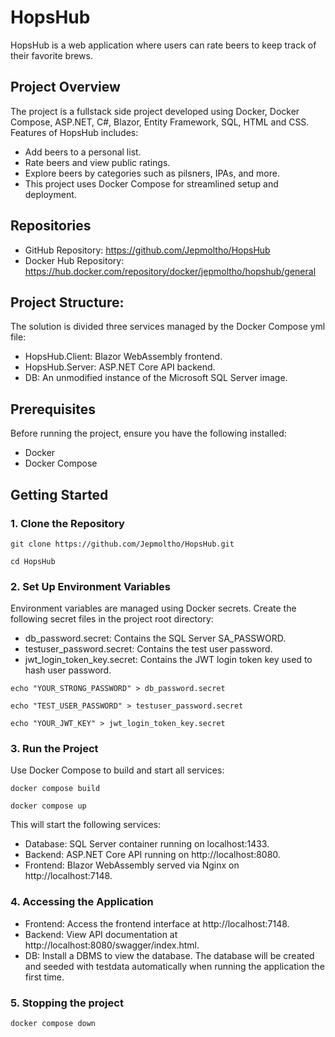 # HopsHub

HopsHub is a web application where users can rate beers to keep track of their favorite brews.

## Project Overview

The project is a fullstack side project developed using Docker, Docker Compose, ASP.NET, C#, Blazor, Entity Framework, SQL, HTML and CSS. Features of HopsHub includes:

- Add beers to a personal list.
- Rate beers and view public ratings.
- Explore beers by categories such as pilsners, IPAs, and more.
- This project uses Docker Compose for streamlined setup and deployment.

## Repositories

- GitHub Repository: https://github.com/Jepmoltho/HopsHub
- Docker Hub Repository: https://hub.docker.com/repository/docker/jepmoltho/hopshub/general

## Project Structure:

The solution is divided three services managed by the Docker Compose yml file:

- HopsHub.Client: Blazor WebAssembly frontend.
- HopsHub.Server: ASP.NET Core API backend.
- DB: An unmodified instance of the Microsoft SQL Server image.

## Prerequisites

Before running the project, ensure you have the following installed:

- Docker
- Docker Compose

## Getting Started

### 1. Clone the Repository

`git clone https://github.com/Jepmoltho/HopsHub.git`

`cd HopsHub`

### 2. Set Up Environment Variables

Environment variables are managed using Docker secrets. Create the following secret files in the project root directory:

- db_password.secret: Contains the SQL Server SA_PASSWORD.
- testuser_password.secret: Contains the test user password.
- jwt_login_token_key.secret: Contains the JWT login token key used to hash user password.

`echo "YOUR_STRONG_PASSWORD" > db_password.secret`

`echo "TEST_USER_PASSWORD" > testuser_password.secret`

`echo "YOUR_JWT_KEY" > jwt_login_token_key.secret`

### 3. Run the Project

Use Docker Compose to build and start all services:

`docker compose build`

`docker compose up`

This will start the following services:

- Database: SQL Server container running on localhost:1433.
- Backend: ASP.NET Core API running on http://localhost:8080.
- Frontend: Blazor WebAssembly served via Nginx on http://localhost:7148.

### 4. Accessing the Application

- Frontend: Access the frontend interface at http://localhost:7148.
- Backend: View API documentation at http://localhost:8080/swagger/index.html.
- DB: Install a DBMS to view the database. The database will be created and seeded with testdata automatically when running the application the first time.

### 5. Stopping the project

`docker compose down`

